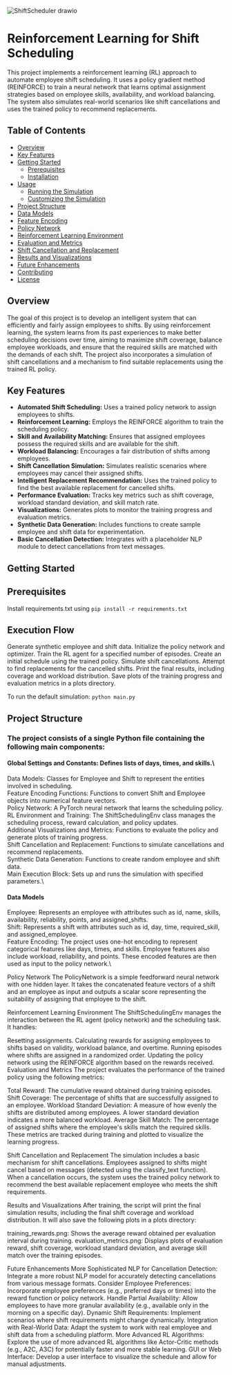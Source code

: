 
![ShiftScheduler drawio](https://github.com/user-attachments/assets/87b83b80-94c5-4196-84c0-1dfe778f10fb)

# Reinforcement Learning for Shift Scheduling

This project implements a reinforcement learning (RL) approach to automate employee shift scheduling. It uses a policy gradient method (REINFORCE) to train a neural network that learns optimal assignment strategies based on employee skills, availability, and workload balancing. The system also simulates real-world scenarios like shift cancellations and uses the trained policy to recommend replacements.

## Table of Contents

* [Overview](#overview)
* [Key Features](#key-features)
* [Getting Started](#getting-started)
    * [Prerequisites](#prerequisites)
    * [Installation](#installation)
* [Usage](#usage)
    * [Running the Simulation](#running-the-simulation)
    * [Customizing the Simulation](#customizing-the-simulation)
* [Project Structure](#project-structure)
* [Data Models](#data-models)
* [Feature Encoding](#feature-encoding)
* [Policy Network](#policy-network)
* [Reinforcement Learning Environment](#reinforcement-learning-environment)
* [Evaluation and Metrics](#evaluation-and-metrics)
* [Shift Cancellation and Replacement](#shift-cancellation-and-replacement)
* [Results and Visualizations](#results-and-visualizations)
* [Future Enhancements](#future-enhancements)
* [Contributing](#contributing)
* [License](#license)

## Overview

The goal of this project is to develop an intelligent system that can efficiently and fairly assign employees to shifts. By using reinforcement learning, the system learns from its past experiences to make better scheduling decisions over time, aiming to maximize shift coverage, balance employee workloads, and ensure that the required skills are matched with the demands of each shift. The project also incorporates a simulation of shift cancellations and a mechanism to find suitable replacements using the trained RL policy.

## Key Features

* **Automated Shift Scheduling:** Uses a trained policy network to assign employees to shifts.
* **Reinforcement Learning:** Employs the REINFORCE algorithm to train the scheduling policy.
* **Skill and Availability Matching:** Ensures that assigned employees possess the required skills and are available for the shift.
* **Workload Balancing:** Encourages a fair distribution of shifts among employees.
* **Shift Cancellation Simulation:** Simulates realistic scenarios where employees may cancel their assigned shifts.
* **Intelligent Replacement Recommendation:** Uses the trained policy to find the best available replacement for cancelled shifts.
* **Performance Evaluation:** Tracks key metrics such as shift coverage, workload standard deviation, and skill match rate.
* **Visualizations:** Generates plots to monitor the training progress and evaluation metrics.
* **Synthetic Data Generation:** Includes functions to create sample employee and shift data for experimentation.
* **Basic Cancellation Detection:** Integrates with a placeholder NLP module to detect cancellations from text messages.

## Getting Started

## Prerequisites
Install requirements.txt using `pip install -r requirements.txt`

## Execution Flow
Generate synthetic employee and shift data.
Initialize the policy network and optimizer.
Train the RL agent for a specified number of episodes.
Create an initial schedule using the trained policy.
Simulate shift cancellations.
Attempt to find replacements for the cancelled shifts.
Print the final results, including coverage and workload distribution.
Save plots of the training progress and evaluation metrics in a plots directory.

To run the default simulation:
`python main.py`

## Project Structure
### The project consists of a single Python file containing the following main components:

#### Global Settings and Constants: Defines lists of days, times, and skills.\
Data Models: Classes for Employee and Shift to represent the entities involved in scheduling.\
Feature Encoding Functions: Functions to convert Shift and Employee objects into numerical feature vectors.\
Policy Network: A PyTorch neural network that learns the scheduling policy.\
RL Environment and Training: The ShiftSchedulingEnv class manages the scheduling process, reward calculation, and policy updates.\
Additional Visualizations and Metrics: Functions to evaluate the policy and generate plots of training progress.\
Shift Cancellation and Replacement: Functions to simulate cancellations and recommend replacements.\
Synthetic Data Generation: Functions to create random employee and shift data.\
Main Execution Block: Sets up and runs the simulation with specified parameters.\

#### Data Models
Employee: Represents an employee with attributes such as id, name, skills, availability, reliability, points, and assigned_shifts.\
Shift: Represents a shift with attributes such as id, day, time, required_skill, and assigned_employee.\
Feature Encoding:
The project uses one-hot encoding to represent categorical features like days, times, and skills. Employee features also include workload, reliability, and points. These encoded features are then used as input to the policy network.\

Policy Network
The PolicyNetwork is a simple feedforward neural network with one hidden layer. It takes the concatenated feature vectors of a shift and an employee as input and outputs a scalar score representing the suitability of assigning that employee to the shift.

Reinforcement Learning Environment
The ShiftSchedulingEnv manages the interaction between the RL agent (policy network) and the scheduling task. It handles:

Resetting assignments.
Calculating rewards for assigning employees to shifts based on validity, workload balance, and overtime.
Running episodes where shifts are assigned in a randomized order.
Updating the policy network using the REINFORCE algorithm based on the rewards received.
Evaluation and Metrics
The project evaluates the performance of the trained policy using the following metrics:

Total Reward: The cumulative reward obtained during training episodes.
Shift Coverage: The percentage of shifts that are successfully assigned to an employee.
Workload Standard Deviation: A measure of how evenly the shifts are distributed among employees. A lower standard deviation indicates a more balanced workload.
Average Skill Match: The percentage of assigned shifts where the employee's skills match the required skills.
These metrics are tracked during training and plotted to visualize the learning progress.

Shift Cancellation and Replacement
The simulation includes a basic mechanism for shift cancellations. Employees assigned to shifts might cancel based on messages (detected using the classify_text function). When a cancellation occurs, the system uses the trained policy network to recommend the best available replacement employee who meets the shift requirements.

Results and Visualizations
After training, the script will print the final simulation results, including the final shift coverage and workload distribution. It will also save the following plots in a plots directory:

training_rewards.png: Shows the average reward obtained per evaluation interval during training.
evaluation_metrics.png: Displays plots of evaluation reward, shift coverage, workload standard deviation, and average skill match over the training episodes.

Future Enhancements
More Sophisticated NLP for Cancellation Detection: Integrate a more robust NLP model for accurately detecting cancellations from various message formats.
Consider Employee Preferences: Incorporate employee preferences (e.g., preferred days or times) into the reward function or policy network.
Handle Partial Availability: Allow employees to have more granular availability (e.g., available only in the morning on a specific day).
Dynamic Shift Requirements: Implement scenarios where shift requirements might change dynamically.
Integration with Real-World Data: Adapt the system to work with real employee and shift data from a scheduling platform.
More Advanced RL Algorithms: Explore the use of more advanced RL algorithms like Actor-Critic methods (e.g., A2C, A3C) for potentially faster and more stable learning.
GUI or Web Interface: Develop a user interface to visualize the schedule and allow for manual adjustments.

